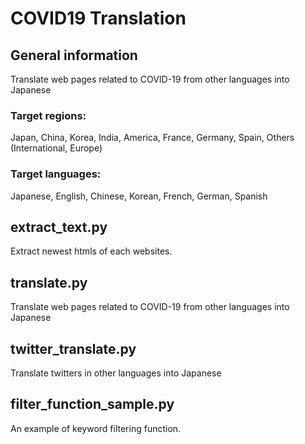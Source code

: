 # COVID19 Translation

## General information

Translate web pages related to COVID-19 from other languages into Japanese

### Target regions:

Japan, China, Korea, India, America, France, Germany, Spain, Others (International, Europe)

### Target languages:

Japanese, English, Chinese, Korean, French, German, Spanish


## extract_text.py

Extract newest htmls of each websites.

## translate.py

Translate web pages related to COVID-19 from other languages into Japanese

## twitter_translate.py

Translate twitters in other languages into Japanese

## filter_function_sample.py

An example of keyword filtering function.


